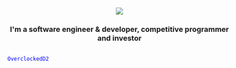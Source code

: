 <h1 align="center"><img src="https://images.cooltext.com/5674198.png"></h1>
<h3 align="center"><a>I'm a software engineer & developer, competitive programmer and investor</a></h3>

<code><a align="center"><a style=color:white>Hi, my name is </a><a style=color:blue>OverclockedD2<a></a></code>
